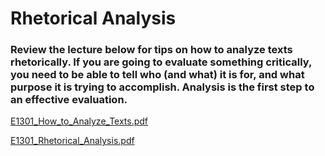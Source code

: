 # Rhetorical Analysis

### Review the lecture below for tips on how to analyze texts rhetorically. If you are going to evaluate something critically, you need to be able to tell who (and what) it is for, and what purpose it is trying to accomplish. Analysis is the first step to an effective evaluation.

[E1301_How_to_Analyze_Texts.pdf](Rhetorical%20Analysis.assets/E1301_How_to_Analyze_Texts.pdf)

[E1301_Rhetorical_Analysis.pdf](Rhetorical%20Analysis.assets/E1301_Rhetorical_Analysis.pdf)

